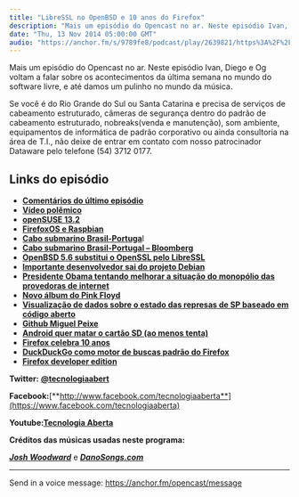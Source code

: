 ```yaml
---
title: "LibreSSL no OpenBSD e 10 anos do Firefox"
description: "Mais um episódio do Opencast no ar. Neste episódio Ivan, Diego e Og voltam a falar sobre os acontecimentos da última semana no mundo do software livre..."
date: "Thu, 13 Nov 2014 05:00:00 GMT"
audio: "https://anchor.fm/s/9789fe8/podcast/play/2639821/https%3A%2F%2Fd3ctxlq1ktw2nl.cloudfront.net%2Fproduction%2F2019-2-14%2F11310741-44100-2-dbaab5e803324.mp3"
---
```


Mais um episódio do Opencast no ar. Neste episódio Ivan, Diego e Og voltam a falar sobre os acontecimentos da última semana no mundo do software livre, e até damos um pulinho no mundo da música.


Se você é do Rio Grande do Sul ou Santa Catarina e precisa de serviços de cabeamento estruturado, câmeras de segurança dentro do padrão de cabeamento estruturado, nobreaks(venda e manutenção), som ambiente, equipamentos de informática de padrão corporativo ou ainda consultoria na área de T.I., não deixe de entrar em contato com nosso patrocinador Dataware pelo telefone (54) 3712 0177.


**Links do episódio**
---------------------


* [**Comentários do último episódio**](http://tecnologiaaberta.com.br/2014/11/opencast-40-systemd-e-microsoft-ama-o-linux/#comments)
* [**Vídeo polêmico**](https://www.youtube.com/watch?v=vtJFJbtqUd8)
* [**openSUSE 13.2**](https://news.opensuse.org/2014/10/23/sneak-peek-into-gnome-on-opensuse-13-2/)
* [**FirefoxOS e Raspbian**](http://ostatic.com/blog/mozilla-positions-firefox-os-as-a-competitor-to-raspbian-for-raspberry-pi#buzz)
* [**Cabo submarino Brasil-Portuga**](http://br-linux.org/2014/01/mozilla-quer-que-firefox-os-esteja-no-nivel-do-raspbian-no-raspberry-pi.html)l
* [**Cabo submarino Brasil-Portugal – Bloomberg**](http://www.bloomberg.com/news/2014-10-30/brazil-to-portugal-cable-shapes-up-as-anti-nsa-case-study.html)
* [**OpenBSD 5.6 substitui o OpenSSL pelo LibreSSL**](http://br-linux.org/2014/01/openbsd-56-substitui-o-openssl-pelo-libressl.html)
* [**Importante desenvolvedor sai do projeto Debian**](http://news.softpedia.com/news/Important-Developer-Leaves-Debian-Says-Its-Constitution-Is-Toxis-464529.shtml)
* [**Presidente Obama tentando melhorar a situação do monopólio das provedoras de internet**](http://techcrunch.com/2014/11/10/the-presidents-net-neutrality-proposal-draws-opprobrium-praise-and-threats-of-legal-action/)
* [**Novo álbum do Pink Floyd**](http://consequenceofsound.net/2014/11/stream-pink-floyds-new-album-the-endless-river/)
* [**Visualização de dados sobre o estado das represas de SP baseado em código aberto**](http://meiobit.com/302804/miguel-peixe-mananciais-acompanhe-de-perto-a-evolucao-da-seca-em-sao-paulo/%20)
* [**Github Miguel Peixe**](https://github.com/oeco/)
* [**Android quer matar o cartão SD (ao menos tenta)**](http://meiobit.com/302679/google-android-novas-apis-retorno-funcionalidades-cartoes-sd/)
* [**Firefox celebra 10 anos**](http://www.techspot.com/news/58769-mozilla-foundation-celebrates-decade-firefox-new-release.html)
* [**DuckDuckGo como motor de buscas padrão do Firefox**](https://duck.co/blog/firefox)
* [**Firefox developer edition**](https://www.mozilla.org/en-US/firefox/developer/)


**Twitter:** [**@tecnologiaabert**](http://twitter.com/tecnologiaabert)


**Facebook:**[**http://www.facebook.com/tecnologiaaberta**](https://www.facebook.com/tecnologiaaberta)


**Youtube:**[**Tecnologia Aberta**](http://youtube.com/tecnologiaaberta)


**Créditos das músicas usadas neste programa:**  

[***Josh Woodward***](http://joshwoodward.com/) e [***DanoSongs.com***](http://danosongs.com/)







--- 

Send in a voice message: https://anchor.fm/opencast/message